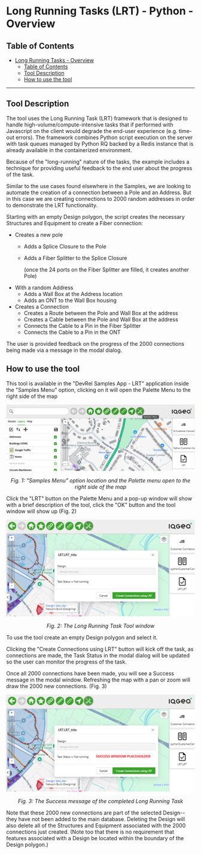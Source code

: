 # Long Running Tasks (LRT) - Python - Overview

## Table of Contents

- [Long Running Tasks - Overview](#customer-connection---javascript---overview)
  - [Table of Contents](#table-of-contents)
  - [Tool Description](#tool-description)
  - [How to use the tool](#how-to-use-the-tool)

---

## Tool Description



The tool uses the Long Running Task (LRT) framework that is designed to handle high-volume/compute-intensive tasks that if performed with Javascript on the client would degrade the end-user experience (e.g. time-out errors).  The framework combines Python script execution on the server with task queues managed by Python RQ backed by a Redis instance that is already available in the containerized environment.  

Because of the "long-running" nature of the tasks, the example includes a technique for providing useful feedback to the end user about the progress of the task.

Similar to the use cases found elsewhere in the Samples, we are looking to automate the creation of a connection between a Pole and an Address.  But in this case we are creating connections to 2000 random addresses in order to demonstrate the LRT functionality.

Starting with an empty Design polygon, the script creates the necessary Structures and Equipment to create a Fiber connection:
- Creates a new pole
  - Adds a Splice Closure to the Pole
  - Adds a Fiber Splitter to the Splice Closure

    (once the 24 ports on the Fiber Splitter are filled, it creates another Pole)
- With a random Address
  - Adds a Wall Box at the Address location
  - Adds an ONT to the Wall Box housing
- Creates a Connection
  - Creates a Route between the Pole and Wall Box at the address
  - Creates a Cable between the Pole and Wall Box at the address
  - Connects the Cable to a Pin in the Fiber Splitter
  - Connects the Cable to a Pin in the ONT


The user is provided feedback on the progress of the 2000 connections being made via a message in the modal dialog.

## How to use the tool

This tool is available in the "DevRel Samples App - LRT" application inside the "Samples Menu" option, clicking on it will open the Palette Menu to the right side of the map

![Samples Menu option location](../NMT/Customer_Connection_JavaScript_Overview_1.png)

<p align="center"><i>Fig. 1: "Samples Menu" option location and the Palette menu open to the right side of the map</i></p>

Click the "LRT" button on the Palette Menu and a pop-up window will show with a brief description of the tool, click the "OK" button and the tool window will show up (Fig. 2)

![Samples Menu option location](./LRT_placeholder_B.png)

<p align="center"><i>Fig. 2: The Long Running Task Tool window</i></p>

To use the tool create an empty Design polygon and select it.

Clicking the "Create Connections using LRT" button will kick off the task, as connections are made, the Task Status in the modal dialog will be updated so the user can monitor the progress of the task.

Once all 2000 connections have been made, you will see a Success message in the modal window.  Refreshing the map with a pan or zoom will draw the 2000 new connections.
(Fig. 3)

![Samples Menu option location](./LRT_placeholder_C.png)

<p align="center"><i>Fig. 3: The Success message of the completed Long Running Task</i></p>

Note that these 2000 new connections are part of the selected Design--they have not been added to the main database.  Deleting the Design will also delete all of the Structures and Equipment associated with the 2000 connections just created.  (Note too that there is no requirement that features associated with a Design be located within the boundary of the Design polygon.)